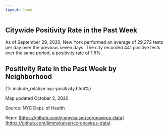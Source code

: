 ```yaml
---
layout: home
---
```


## Citywide Positivity Rate in the Past Week

As of September 29, 2020, New York performed an average of 29,272 tests per day over the previous seven days. The city recorded 441 positive tests over the same period, a positivity rate of 1.5%.

## Positivity Rate in the Past Week by Neighborhood

{% include_relative nyc-positivity.html%}

Map updated October 2, 2020

Source: NYC Dept. of Health

Repo: [https://github.com/jimmykaiser/coronavirus-data](https://github.com/jimmykaiser/coronavirus-data)